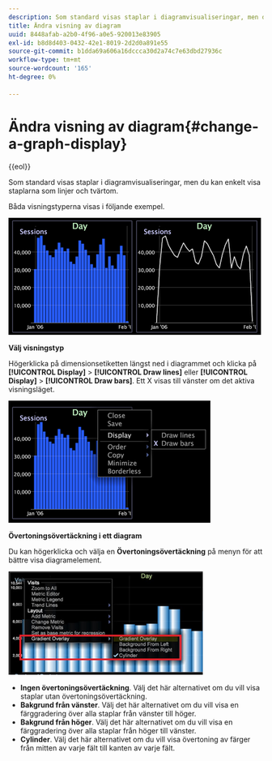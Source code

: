 ```yaml
---
description: Som standard visas staplar i diagramvisualiseringar, men du kan enkelt visa staplarna som linjer och tvärtom.
title: Ändra visning av diagram
uuid: 8448afab-a2b0-4f96-a0e5-920013e83905
exl-id: b8d8d403-0432-42e1-8019-2d2d0a891e55
source-git-commit: b1dda69a606a16dccca30d2a74c7e63dbd27936c
workflow-type: tm+mt
source-wordcount: '165'
ht-degree: 0%

---
```


# Ändra visning av diagram{#change-a-graph-display}

{{eol}}

Som standard visas staplar i diagramvisualiseringar, men du kan enkelt visa staplarna som linjer och tvärtom.

Båda visningstyperna visas i följande exempel.

![](assets/vis_Line_LinesAndBars.png)

**Välj visningstyp**

Högerklicka på dimensionsetiketten längst ned i diagrammet och klicka på **[!UICONTROL Display]** > **[!UICONTROL Draw lines]** eller **[!UICONTROL Display]** > **[!UICONTROL Draw bars]**. Ett X visas till vänster om det aktiva visningsläget.

![](assets/mnu_Graph_Draw.png)

**Övertoningsövertäckning i ett diagram**

Du kan högerklicka och välja en **Övertoningsövertäckning** på menyn för att bättre visa diagramelement.

![](assets/6_51_gradient_graph.png)

* **Ingen övertoningsövertäckning**. Välj det här alternativet om du vill visa staplar utan övertoningsövertäckning.
* **Bakgrund från vänster**. Välj det här alternativet om du vill visa en färggradering över alla staplar från vänster till höger.
* **Bakgrund från höger**. Välj det här alternativet om du vill visa en färggradering över alla staplar från höger till vänster.
* **Cylinder**. Välj det här alternativet om du vill visa övertoning av färger från mitten av varje fält till kanten av varje fält.
